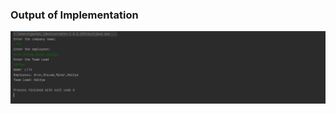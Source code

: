 ### Output of Implementation

![](https://github.com/AdityaGautam05/LLTS-JAVA-OOPS-255955/blob/main/Images/A1Q4.PNG)
